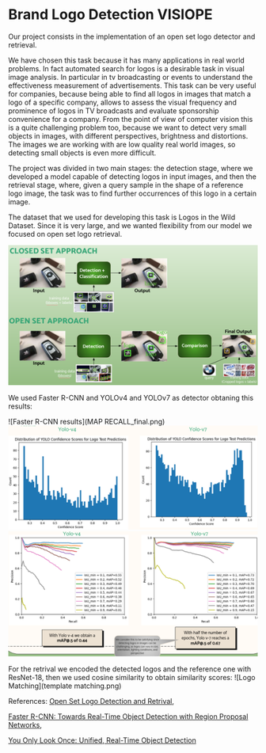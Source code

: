 # Brand Logo Detection VISIOPE
Our project consists in  the implementation of an open set logo detector and retrieval.

We have chosen this task because it has many applications in real world problems. 
In fact automated search for logos is a desirable task in visual image analysis. In particular in tv broadcasting or events to understand the effectiveness measurement of advertisements.
This task can be very useful for companies, because being able to find all logos in images that match a logo of a specific company, allows to assess the visual frequency and prominence of logos in TV broadcasts and evaluate sponsorship convenience for a company.
From the point of view of computer vision this is a quite challenging problem too, because we want to detect very small objects in images, with different perspectives, brightness and distortions. The images we are working with are low quality real world images, so detecting small objects is even more difficult.

The project was divided in two main stages: the detection stage, where we developed a model capable of detecting logos in input images, and then the retrieval stage, where, given a query sample in the shape of a reference logo image, the task was to find further occurrences of this logo in a certain image.

The dataset that we used for developing this task is Logos in the Wild Dataset. Since it is very large, and we wanted flexibility from our model we focused on open set logo retrieval.

![Closed set vs open set approach](open_vs_closed.png)

We used Faster R-CNN and YOLOv4 and YOLOv7 as detector obtaning this results:

![Faster R-CNN results](MAP RECALL_final.png)
![Yolo results](confidence.png)
![Yolo results](yolomaps.png)

For the retrival we encoded the detected logos and the reference one with ResNet-18, then we used cosine similarity to obtain similarity scores:
![Logo Matching](template matching.png)

References:
[Open Set Logo Detection and Retrival](https://arxiv.org/pdf/1710.10891.pdf),

[Faster R-CNN: Towards Real-Time Object Detection with Region Proposal Networks](https://arxiv.org/abs/1506.01497),

[You Only Look Once: Unified, Real-Time Object Detection](https://arxiv.org/abs/1506.02640)
 
